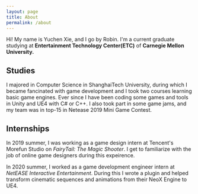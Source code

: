 ```yaml
---
layout: page
title: About
permalink: /about
---
```


Hi! My name is Yuchen Xie, and I go by Robin. I'm a current graduate studying at **Entertainment Technology Center(ETC)** of **Carnegie Mellon University.**
<!-- ![Robin Xie][photoByChris]
 -->
## Studies
I majored in Computer Science in ShanghaiTech University, during which I became fancinated with game development and I took two courses learning basic game engines. Ever since I have been coding some games and tools in Unity and UE4 with C# or C++. I also took part in some game jams, and my team was in top-15 in Netease 2019 Mini Game Contest. 

## Internships
In 2019 summer, I was working as a game design intern at Tencent's Morefun Studio on _FairyTail: The Magic Shooter_. I get to familiarize with the job of online game designers during this expeirence. 

In 2020 summer, I worked as a game development engineer intern at _NetEASE Interactive Entertainment_. During this I wrote a plugin and helped transform cinematic sequences and animations from their NeoX Engine to UE4. 

<!-- [photoByChris]:assests/img/RobinXie.JPG -->